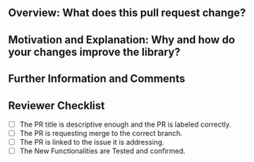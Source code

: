 <!-- Thank you for contributing to Basics_of_Chaos! -->
<!-- Learn more about the process in the contributing guidelines: https://github.com/Bluejee/Basics_of_Chaos/blob/main/CONTRIBUTING.md -->

## Overview: What does this pull request change?
<!-- Please make sure to cite the Issue you are referring to.-->

## Motivation and Explanation: Why and how do your changes improve the library?
<!-- Optional for bugfixes, small enhancements, and documentation-related PRs. Otherwise, please give a short reasoning for your changes. -->

## Further Information and Comments
<!-- If applicable, put further comments for the reviewers here. -->


<!-- Thank you again for contributing! Do not modify the lines below, they are for reviewers. -->
## Reviewer Checklist
- [ ] The PR title is descriptive enough and the PR is labeled correctly.
- [ ] The PR is requesting merge to the correct branch.
- [ ] The PR is linked to the issue it is addressing.
- [ ] The New Functionalities are Tested and confirmed.

